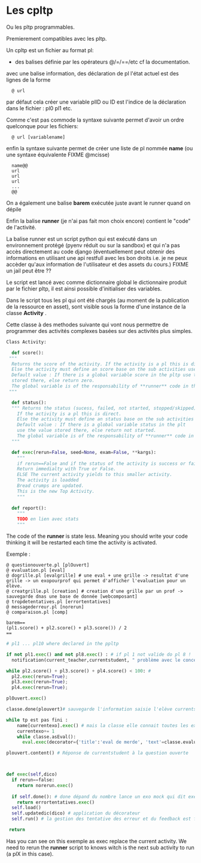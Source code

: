 
# Les cpltp 

Ou les pltp programmables.

Premierement compatibles avec les pltp.

Un cpltp est un fichier au format pl: 

- des balises définie par les opérateurs @/=/==/etc cf la documentation.

avec une balise information,
des déclaration de pl 
l'état actuel est des lignes de la forme
```
  @ url 
```
par défaut cela créer une variable plID ou ID est l'indice de la déclaration dans le fichier : pl0 pl1 etc.

Comme c'est pas commode la syntaxe suivante  permet d'avoir un ordre quelconque pour les fichiers:
```
  @ url [variablename]
``` 

 
 enfin la syntaxe suivante permet de créer une liste de pl nommée **name** (ou une syntaxe équivalente FIXME @mcisse)
 ```
   name@@
   url
   url
   url
   ...
   @@
```

On a également une balise **barem** exécutée juste avant le runner quand on dépile

Enfin la balise **runner** (je n'ai pas fait mon choix encore) contient le "code" de l'activité.

La balise runner  est un script python qui est exécuté dans un environnement protégé (pyenv réduit ou sur la sandbox) et qui n'a pas accès directement au code django (éventuellement peut obtenir des informations en utilisant une api restfull avec les bon droits i.e. je ne peux accèder qu'aux information de l'utilisateur et des assets du cours.)
FIXME un jail peut être ??

Le script est lancé avec comme dictionnaire global le dictionnaire produit par le fichier pltp, il est ainsi possible d'initialiser des variables.


Dans le script tous les pl qui ont été chargés (au moment de la publication de la ressource en asset), sont visible sous la forme d'une instance de la classe **Activity** .

Cette classe à des methodes suivante qui vont nous permettre de programmer des activités complexes basées sur des activités plus simples.

```python
Class Activity:

  def score(): 
 """
  Returns the score of the activity. If the activity is a pl this is direct.
  Else the activity must define an score base on the sub activities used in it. 
  Default value : If there is a global variable score in the pltp use the value
  stored there, else return zero. 
  The global variable is of the responsability of **runner** code in the case of a ppltp.
 """ 

  def status():
  """ Returns the status (sucess, failed, not started, stopped/skipped). 
    If the activity is a pl this is direct.
    Else the activity must define an status base on the sub activities used in it.
    Default value : If there is a global variable status in the plt
    use the value stored there, else return not started.
    The global variable is of the responsability of **runner** code in the case of a ppltp.
  """

  def exec(rerun=False, seed=None, exam=False, **kargs): 
    """
    if rerun==False and if the status of the activity is success or failed.
    Return immedialty with True or False. 
    ELSE The current activity yields to this smaller activity. 
    The activity is loadded 
    Bread crumps are updated.
    This is the new Top Activity.
    """
  
  def report():
    """
    TODO en lien avec stats
    """
```

The code of the **runner** is state less. Meaning you should write your code thinking it will be restarted each time the activity is activated.

Exemple :
```
@ questionouverte.pl [plOuvert]
@ evaluation.pl [eval]
@ dogrille.pl [evalgrille] # une eval + une grille -> resultat d'une grille -> un exopourprof qui permet d'afficher l'evaluation pour un élève. 
@ creatgrille.pl [creation] # creation d'une grille par un prof -> sauvegarde dnas une base de donnée [webcomposant] 
@ tropdetentatives.pl [errortentatives] 
@ messagederreur.pl [norerun]
@ comparaison.pl [comp]

barem==
(pl1.score() + pl2.score() + pl3.score()) / 2
==
```


```python 
# pl1 ... pl10 where declared in the ppltp 

if not pl1.exec() and not pl8.exec() : # if pl 1 not valide do pl 8 !
  notification(current_teacher,currentstudent, " problème avec le concept bascule ")

while pl2.score() + pl3.score() + pl4.score() < 100: # 
  pl2.exec(rerun=True);
  pl3.exec(rerun=True);
  pl4.exec(rerun=True);

plOuvert.exec()

classe.done(plouvert)# sauvegarde l'information saisie l'elève currentstudent dans la class et associé à l'ID du plouvert

while tp est pas fini :
    name[currentexo].exec() # mais la classe elle connait toutes les exécutions 
    currentexo+= 1
    while classe.asEval():
      eval.exec(decorator={'title':'eval de merde', 'text'=classe.evaluation()})

plouvert.content() # Réponse de currentstudent à la question ouverte 



def exec(self,dico)
  if rerun==false:
    return norerun.exec()
  
  if self.done(): # done dépand du nombre lance un exo mock qui dit exercice inatégniable revener dans x temps 
    return errortentatives.exec()
  self.load()
  self.updatedic(dico) # application du décorateur 
  self.run() # la gestion des tentative des erreur et du feedback est fait dans le erun ie. playexo 

 return 
```

Has you can see on this exemple as exec replace the current activity.
We need to rerun the **runner** script to knows witch is the next sub activity to run (a plX in this case).




   




